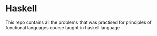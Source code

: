 # Haskell

This repo contains all the problems that was practised for principles of functional languages course taught in haskell language 
